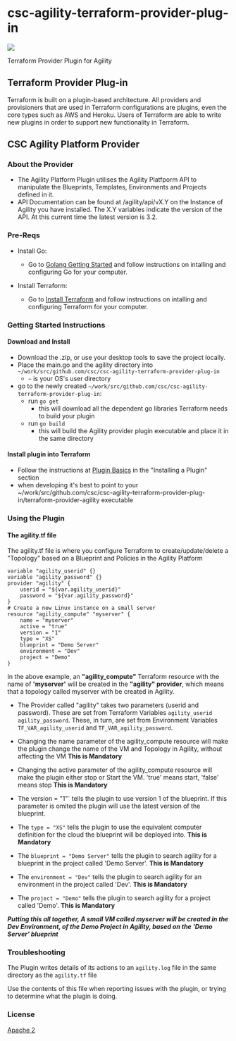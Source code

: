 # csc-agility-terraform-provider-plug-in
[<img src="http://assets1.csc.com/home/images/logo.png">](http://csc.com/)

Terraform Provider Plugin for Agility



## Terraform Provider Plug-in
Terraform is built on a plugin-based architecture. All providers and provisioners that are used in Terraform configurations are plugins, even the core types such as AWS and Heroku. Users of Terraform are able to write new plugins in order to support new functionality in Terraform. 

## CSC Agility Platform Provider 
### About the Provider
- The Agility Platform Plugin utilises the Agility Platfporm API to manipulate the Blueprints, Templates, Environments and Projects defined in it.
- API Documentation can be found at /agility/api/vX.Y on the Instance of Agility you have installed. The X.Y variables indicate the version of the API. At this current time the latest version is 3.2.

### Pre-Reqs
- Install Go: 
    + Go to [Golang Getting Started](https://golang.org/doc/install) and follow instructions on intalling and configuring Go for your computer.

- Install Terraform:
   + Go to [Install Terraform](https://www.terraform.io/intro/getting-started/install.html) and follow instructions on intalling and configuring Terraform for your computer.
 
### Getting Started Instructions
#### Download and Install
- Download the .zip, or use your desktop tools to save the project locally.
- Place the main.go and the agility directory into ```~/work/src/github.com/csc/csc-agility-terraform-provider-plug-in```
   + ```~``` is your OS's user directory
- go to the newly created ```~/work/src/github.com/csc/csc-agility-terraform-provider-plug-in```:
   + run ```go get```  
      + this will download all the dependent go libraries Terraform needs to build your plugin  
   + run ```go build```  
      + this will build the Agility provider plugin executable and place it in the same directory  

#### Install plugin into Terraform
- Follow the instructions at [Plugin Basics](https://www.terraform.io/docs/plugins/basics.html) in the "Installing a Plugin" section
- when developing it's best to point to your ~/work/src/github.com/csc/csc-agility-terraform-provider-plug-in/terraform-provider-agility executable


### Using the Plugin
#### The agility.tf file
The agility.tf file is where you configure Terraform to create/update/delete a "Topology" based on a Blueprint and Policies in the Agility Platform

```
variable "agility_userid" {}
variable "agility_password" {}
provider "agility" {
    userid = "${var.agility_userid}"
    password = "${var.agility_password}"
}
# Create a new Linux instance on a small server
resource "agility_compute" "myserver" {
    name = "myserver"
    active = "true"
    version = "1"
    type = "XS"
    blueprint = "Demo Server"
    environment = "Dev"
    project = "Demo"
}
```

In the above example, an **"agility_compute"** Terraform resource with the name of **'myserver'** will be created in the **"agility" provider**, which means that a topology called myserver with be created in Agility.

- The Provider called "agility" takes two parameters (userid and password). These are set from Terraform Variables ```agility_userid``` ```agility_password```. These, in turn, are set from Environment Variables ```TF_VAR_agility_userid``` and ```TF_VAR_agility_password```.

- Changing the name parameter of the agility_compute resource will make the plugin change the name of the VM and Topology in Agility, without affecting the VM **This is Mandatory**

- Changing the active parameter of the agility_compute resource will make the plugin either stop or Start the VM. 'true' means start, 'false' means stop **This is Mandatory**

- The version = "1"` tells the plugin to use version 1 of the blueprint. If this parameter is omited the plugin will use the latest version of the blueprint.

- The `type = "XS"` tells the plugin to use the equivalent computer definition for the cloud the blueprint will be deployed into. **This is Mandatory**

- The `blueprint = "Demo Server"` tells the plugin to search agility for a blueprint in the project called 'Demo Server'. **This is Mandatory**

- The `environment = "Dev"` tells the plugin to search agility for an environment in the project called 'Dev'. **This is Mandatory**

- The `project = "Demo"` tells the plugin to search agility for a project called 'Demo'. **This is Mandatory**

***Putting this all together, A small VM called myserver will be created in the Dev Environment, of the Demo Project in Agility, based on the 'Demo Server' blueprint***

### Troubleshooting
The Plugin writes details of its actions to an ```agility.log``` file in the same directory as the ```agility.tf``` file

Use the contents of this file when reporting issues with the plugin, or trying to determine what the plugin is doing.

### License
[Apache 2](https://github.com/csc/csc-agility-terraform-provider-plug-in/blob/master/LICENSE)
